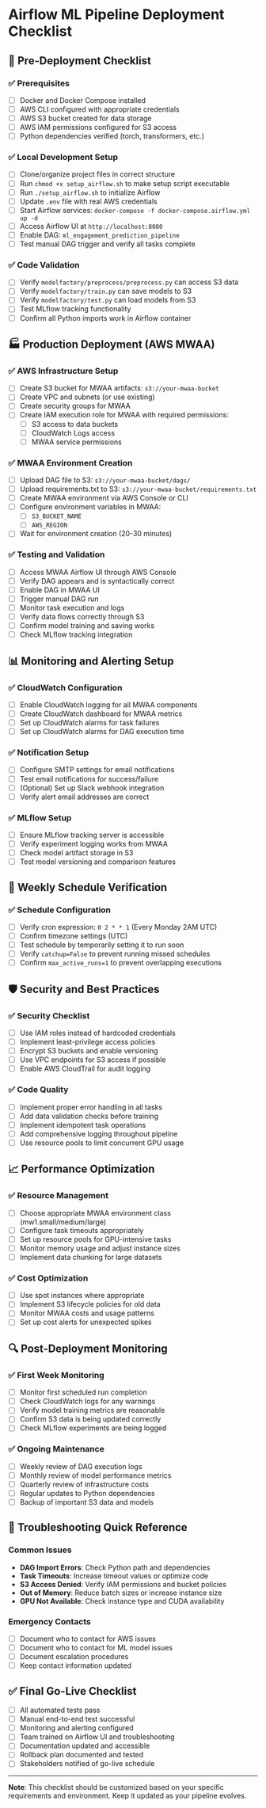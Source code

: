 # Airflow ML Pipeline Deployment Checklist

## 🚀 Pre-Deployment Checklist

### ✅ Prerequisites
- [ ] Docker and Docker Compose installed
- [ ] AWS CLI configured with appropriate credentials
- [ ] AWS S3 bucket created for data storage
- [ ] AWS IAM permissions configured for S3 access
- [ ] Python dependencies verified (torch, transformers, etc.)

### ✅ Local Development Setup
- [ ] Clone/organize project files in correct structure
- [ ] Run `chmod +x setup_airflow.sh` to make setup script executable
- [ ] Run `./setup_airflow.sh` to initialize Airflow
- [ ] Update `.env` file with real AWS credentials
- [ ] Start Airflow services: `docker-compose -f docker-compose.airflow.yml up -d`
- [ ] Access Airflow UI at `http://localhost:8080`
- [ ] Enable DAG: `ml_engagement_prediction_pipeline`
- [ ] Test manual DAG trigger and verify all tasks complete

### ✅ Code Validation
- [ ] Verify `modelfactory/preprocess/preprocess.py` can access S3 data
- [ ] Verify `modelfactory/train.py` can save models to S3
- [ ] Verify `modelfactory/test.py` can load models from S3
- [ ] Test MLflow tracking functionality
- [ ] Confirm all Python imports work in Airflow container

## 🏭 Production Deployment (AWS MWAA)

### ✅ AWS Infrastructure Setup
- [ ] Create S3 bucket for MWAA artifacts: `s3://your-mwaa-bucket`
- [ ] Create VPC and subnets (or use existing)
- [ ] Create security groups for MWAA
- [ ] Create IAM execution role for MWAA with required permissions:
  - [ ] S3 access to data buckets
  - [ ] CloudWatch Logs access
  - [ ] MWAA service permissions

### ✅ MWAA Environment Creation
- [ ] Upload DAG file to S3: `s3://your-mwaa-bucket/dags/`
- [ ] Upload requirements.txt to S3: `s3://your-mwaa-bucket/requirements.txt`
- [ ] Create MWAA environment via AWS Console or CLI
- [ ] Configure environment variables in MWAA:
  - [ ] `S3_BUCKET_NAME`
  - [ ] `AWS_REGION`
- [ ] Wait for environment creation (20-30 minutes)

### ✅ Testing and Validation
- [ ] Access MWAA Airflow UI through AWS Console
- [ ] Verify DAG appears and is syntactically correct
- [ ] Enable DAG in MWAA UI
- [ ] Trigger manual DAG run
- [ ] Monitor task execution and logs
- [ ] Verify data flows correctly through S3
- [ ] Confirm model training and saving works
- [ ] Check MLflow tracking integration

## 📊 Monitoring and Alerting Setup

### ✅ CloudWatch Configuration
- [ ] Enable CloudWatch logging for all MWAA components
- [ ] Create CloudWatch dashboard for MWAA metrics
- [ ] Set up CloudWatch alarms for task failures
- [ ] Set up CloudWatch alarms for DAG execution time

### ✅ Notification Setup
- [ ] Configure SMTP settings for email notifications
- [ ] Test email notifications for success/failure
- [ ] (Optional) Set up Slack webhook integration
- [ ] Verify alert email addresses are correct

### ✅ MLflow Setup
- [ ] Ensure MLflow tracking server is accessible
- [ ] Verify experiment logging works from MWAA
- [ ] Check model artifact storage in S3
- [ ] Test model versioning and comparison features

## 🔄 Weekly Schedule Verification

### ✅ Schedule Configuration
- [ ] Verify cron expression: `0 2 * * 1` (Every Monday 2AM UTC)
- [ ] Confirm timezone settings (UTC)
- [ ] Test schedule by temporarily setting it to run soon
- [ ] Verify `catchup=False` to prevent running missed schedules
- [ ] Confirm `max_active_runs=1` to prevent overlapping executions

## 🛡️ Security and Best Practices

### ✅ Security Checklist
- [ ] Use IAM roles instead of hardcoded credentials
- [ ] Implement least-privilege access policies
- [ ] Encrypt S3 buckets and enable versioning
- [ ] Use VPC endpoints for S3 access if possible
- [ ] Enable AWS CloudTrail for audit logging

### ✅ Code Quality
- [ ] Implement proper error handling in all tasks
- [ ] Add data validation checks before training
- [ ] Implement idempotent task operations
- [ ] Add comprehensive logging throughout pipeline
- [ ] Use resource pools to limit concurrent GPU usage

## 📈 Performance Optimization

### ✅ Resource Management
- [ ] Choose appropriate MWAA environment class (mw1.small/medium/large)
- [ ] Configure task timeouts appropriately
- [ ] Set up resource pools for GPU-intensive tasks
- [ ] Monitor memory usage and adjust instance sizes
- [ ] Implement data chunking for large datasets

### ✅ Cost Optimization
- [ ] Use spot instances where appropriate
- [ ] Implement S3 lifecycle policies for old data
- [ ] Monitor MWAA costs and usage patterns
- [ ] Set up cost alerts for unexpected spikes

## 🔍 Post-Deployment Monitoring

### ✅ First Week Monitoring
- [ ] Monitor first scheduled run completion
- [ ] Check CloudWatch logs for any warnings
- [ ] Verify model training metrics are reasonable
- [ ] Confirm S3 data is being updated correctly
- [ ] Check MLflow experiments are being logged

### ✅ Ongoing Maintenance
- [ ] Weekly review of DAG execution logs
- [ ] Monthly review of model performance metrics
- [ ] Quarterly review of infrastructure costs
- [ ] Regular updates to Python dependencies
- [ ] Backup of important S3 data and models

## 🚨 Troubleshooting Quick Reference

### Common Issues
- **DAG Import Errors**: Check Python path and dependencies
- **Task Timeouts**: Increase timeout values or optimize code
- **S3 Access Denied**: Verify IAM permissions and bucket policies
- **Out of Memory**: Reduce batch sizes or increase instance size
- **GPU Not Available**: Check instance type and CUDA availability

### Emergency Contacts
- [ ] Document who to contact for AWS issues
- [ ] Document who to contact for ML model issues
- [ ] Document escalation procedures
- [ ] Keep contact information updated

## ✅ Final Go-Live Checklist

- [ ] All automated tests pass
- [ ] Manual end-to-end test successful
- [ ] Monitoring and alerting configured
- [ ] Team trained on Airflow UI and troubleshooting
- [ ] Documentation updated and accessible
- [ ] Rollback plan documented and tested
- [ ] Stakeholders notified of go-live schedule

---

**Note**: This checklist should be customized based on your specific requirements and environment. Keep it updated as your pipeline evolves. 